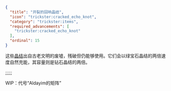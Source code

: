 ```json
{
  "title": "开裂的回响晶结",
  "icon": "trickster:cracked_echo_knot",
  "category": "trickster:items",
  "required_advancements": [
    "trickster:cracked_echo_knot"
  ],
  "ordinal": 15
}
```

这些[晶结](^trickster:items/knots)出自古老文明的废墟，残破但仍能够使用。它们会以绿宝石晶结的两倍速度自然充能，其容量则是钻石晶结的两倍。

;;;;;

WIP：代号“Aldayim的矩阵”